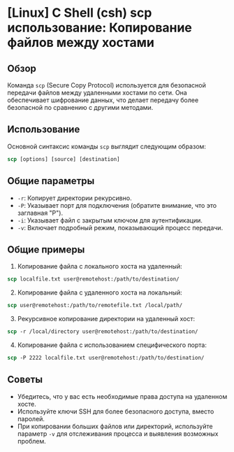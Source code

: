 # [Linux] C Shell (csh) scp использование: Копирование файлов между хостами

## Обзор
Команда `scp` (Secure Copy Protocol) используется для безопасной передачи файлов между удаленными хостами по сети. Она обеспечивает шифрование данных, что делает передачу более безопасной по сравнению с другими методами.

## Использование
Основной синтаксис команды `scp` выглядит следующим образом:

```csh
scp [options] [source] [destination]
```

## Общие параметры
- `-r`: Копирует директории рекурсивно.
- `-P`: Указывает порт для подключения (обратите внимание, что это заглавная "P").
- `-i`: Указывает файл с закрытым ключом для аутентификации.
- `-v`: Включает подробный режим, показывающий процесс передачи.

## Общие примеры
1. Копирование файла с локального хоста на удаленный:

```csh
scp localfile.txt user@remotehost:/path/to/destination/
```

2. Копирование файла с удаленного хоста на локальный:

```csh
scp user@remotehost:/path/to/remotefile.txt /local/path/
```

3. Рекурсивное копирование директории на удаленный хост:

```csh
scp -r /local/directory user@remotehost:/path/to/destination/
```

4. Копирование файла с использованием специфического порта:

```csh
scp -P 2222 localfile.txt user@remotehost:/path/to/destination/
```

## Советы
- Убедитесь, что у вас есть необходимые права доступа на удаленном хосте.
- Используйте ключи SSH для более безопасного доступа, вместо паролей.
- При копировании больших файлов или директорий, используйте параметр `-v` для отслеживания процесса и выявления возможных проблем.